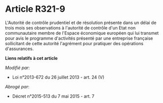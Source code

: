 # Article R321-9

L'Autorité de contrôle prudentiel et de résolution présente dans un délai de trois mois ses observations à l'autorité de
contrôle d'un Etat non communautaire membre de l'Espace économique européen qui lui transmet pour avis le programme
d'activités présenté par une entreprise française sollicitant de cette autorité l'agrément pour pratiquer des opérations
d'assurances.

**Liens relatifs à cet article**

_Modifié par_:

  - Loi n°2013-672 du 26 juillet 2013 - art. 24 (V)

_Abrogé par_:

  - Décret n°2015-513 du 7 mai 2015 - art. 7
